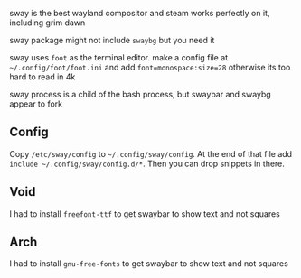 sway is the best wayland compositor and steam works perfectly on it, including grim dawn

sway package might not include `swaybg` but you need it


sway uses `foot` as the terminal editor. make a config file at `~/.config/foot/foot.ini` and add
`font=monospace:size=28` otherwise its too hard to read in 4k

sway process is a child of the bash process, but swaybar and swaybg appear to fork

Config
---
Copy `/etc/sway/config` to `~/.config/sway/config`. At the end of that file add `include ~/.config/sway/config.d/*`. Then you can drop snippets in there. 


Void
---
I had to install `freefont-ttf` to get swaybar to show text and not squares

Arch
---
I had to install `gnu-free-fonts` to get swaybar to show text and not squares
